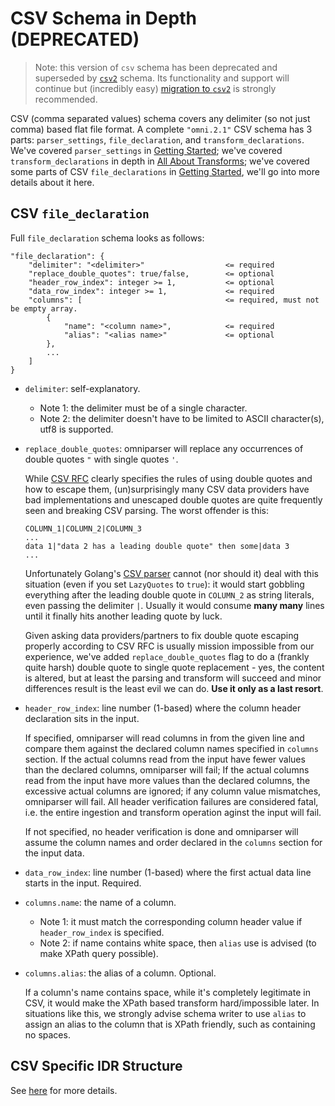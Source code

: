 # CSV Schema in Depth (**DEPRECATED**)

> Note: this version of `csv` schema has been deprecated and superseded by
> [`csv2`](./csv2_in_depth.md) schema. Its functionality and support will continue but (incredibly
> easy) [migration to `csv2`](./csv2_in_depth.md#migration-from-csv-schemas) is strongly recommended.
>

CSV (comma separated values) schema covers any delimiter (so not just comma) based flat file format. A
complete `"omni.2.1"` CSV schema has 3 parts: `parser_settings`, `file_declaration`, and
`transform_declarations`. We've covered `parser_settings` in [Getting Started](./gettingstarted.md);
we've covered `transform_declarations` in depth in [All About Transforms](./transforms.md); we've covered
some parts of CSV `file_declarations` in [Getting Started](./gettingstarted.md), we'll go into more details
about it here.

## CSV `file_declaration`

Full `file_declaration` schema looks as follows:
```
"file_declaration": {
    "delimiter": "<delimiter>"                  <= required
    "replace_double_quotes": true/false,        <= optional
    "header_row_index": integer >= 1,           <= optional
    "data_row_index": integer >= 1,             <= required
    "columns": [                                <= required, must not be empty array.
        {
            "name": "<column name>",            <= required
            "alias": "<alias name>"             <= optional
        },
        ...
    ]
}
```

- `delimiter`: self-explanatory.
    - Note 1: the delimiter must be of a single character.
    - Note 2: the delimiter doesn't have to be limited to ASCII character(s), utf8 is supported.

- `replace_double_quotes`: omniparser will replace any occurrences of double quotes `"` with single
quotes `'`.

    While [CSV RFC](https://tools.ietf.org/html/rfc4180) clearly specifies the rules of using double
    quotes and how to escape them, (un)surprisingly many CSV data providers have bad implementations
    and unescaped double quotes are quite frequently seen and breaking CSV parsing. The worst offender
    is this:

    ```
    COLUMN_1|COLUMN_2|COLUMN_3
    ...
    data 1|"data 2 has a leading double quote" then some|data 3
    ...
    ```

    Unfortunately Golang's [CSV parser](https://golang.org/pkg/encoding/csv/#Reader) cannot (nor should
    it) deal with this situation (even if you set `LazyQuotes` to `true`): it would start gobbling
    everything after the leading double quote in `COLUMN_2` as string literals, even passing the delimiter
    `|`. Usually it would consume **many many** lines until it finally hits another leading quote by luck.

    Given asking data providers/partners to fix double quote escaping properly according to CSV RFC is
    usually mission impossible from our experience, we've added `replace_double_quotes` flag to do a
    (frankly quite harsh) double quote to single quote replacement - yes, the content is altered, but at
    least the parsing and transform will succeed and minor differences result is the least evil we can do.
    **Use it only as a last resort**.

- `header_row_index`: line number (1-based) where the column header declaration sits in the input.

    If specified, omniparser will read columns in from the given line and compare them
    against the declared column names specified in `columns` section. If the actual columns read from the
    input have fewer values than the declared columns, omniparser will fail; If the actual columns read
    from the input have more values than the declared columns, the excessive actual columns are ignored;
    if any column value mismatches, omniparser will fail. All header verification failures are considered
    fatal, i.e. the entire ingestion and transform operation aginst the input will fail.

    If not specified, no header verification is done and omniparser will assume the column names and order
    declared in the `columns` section for the input data.

- `data_row_index`: line number (1-based) where the first actual data line starts in the input. Required.

- `columns.name`: the name of a column.
    - Note 1: it must match the corresponding column header value if `header_row_index` is specified.
    - Note 2: if name contains white space, then `alias` use is advised (to make XPath query possible).

- `columns.alias`: the alias of a column. Optional.

    If a column's name contains space, while it's completely legitimate in CSV, it would make the XPath
    based transform hard/impossible later. In situations like this, we strongly advise schema writer to
    use `alias` to assign an alias to the column that is XPath friendly, such as containing no spaces.

## CSV Specific IDR Structure

See [here](./idr.md#csv-aka-delimited) for more details.
